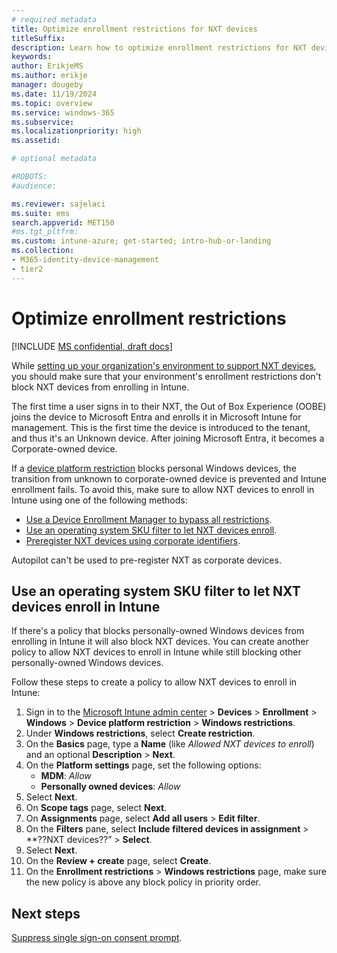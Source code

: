 ```yaml
---
# required metadata
title: Optimize enrollment restrictions for NXT devices
titleSuffix:
description: Learn how to optimize enrollment restrictions for NXT devices.
keywords:
author: ErikjeMS  
ms.author: erikje
manager: dougeby
ms.date: 11/19/2024
ms.topic: overview
ms.service: windows-365
ms.subservice:
ms.localizationpriority: high
ms.assetid: 

# optional metadata

#ROBOTS:
#audience:

ms.reviewer: sajelaci
ms.suite: ems
search.appverid: MET150
#ms.tgt_pltfrm:
ms.custom: intune-azure; get-started; intro-hub-or-landing
ms.collection:
- M365-identity-device-management
- tier2
---
```


# Optimize enrollment restrictions

[!INCLUDE [MS confidential, draft docs](../includes/draft-doc.md)]

While [setting up your organization's environment to support NXT devices](deployment-overview.md), you should make sure that your environment's enrollment restrictions don't block NXT devices from enrolling in Intune.

The first time a user signs in to their NXT, the Out of Box Experience (OOBE) joins the device to Microsoft Entra and enrolls it in Microsoft Intune for management. This is the first time the device is introduced to the tenant, and thus it's an Unknown device. After joining Microsoft Entra, it becomes a Corporate-owned device.

If a [device platform restriction]() blocks personal Windows devices, the transition from unknown to corporate-owned device is prevented and Intune enrollment fails. To avoid this, make sure to allow NXT devices to enroll in Intune using one of the following methods:

- [Use a Device Enrollment Manager to bypass all restrictions](mem/intune/enrollment/device-enrollment-manager-enroll).
- [Use an operating system SKU filter to let NXT devices enroll](#use-an-operating-system-sku-filter-to-let-nxt-devices-enroll-in-intune).
- [Preregister NXT devices using corporate identifiers](mem/intune/enrollment/corporate-identifiers-add#add-windows-corporate-identifiers).

Autopilot can't be used to pre-register NXT as corporate devices.

## Use an operating system SKU filter to let NXT devices enroll in Intune

If there's a policy that blocks personally-owned Windows devices from enrolling in Intune it will also block NXT devices. You can create another policy to allow NXT devices to enroll in Intune while still blocking other personally-owned Windows devices.

Follow these steps to create a policy to allow NXT devices to enroll in Intune:

1. Sign in to the [Microsoft Intune admin center](https://go.microsoft.com/fwlink/?linkid=2109431) > **Devices** > **Enrollment** > **Windows** > **Device platform restriction** > **Windows restrictions**.
2. Under **Windows restrictions**, select **Create restriction**.
3. On the **Basics** page, type a **Name** (like *Allowed NXT devices to enroll*) and an optional **Description** > **Next**.
4. On the **Platform settings** page, set the following options:
    - **MDM**: *Allow*
    - **Personally owned devices**: *Allow*
5. Select **Next**.
6. On **Scope tags** page, select **Next**.
7. On **Assignments** page, select **Add all users** > **Edit filter**.
8. On the **Filters** pane, select **Include filtered devices in assignment** > **??NXT devices??” > **Select**.
9. Select **Next**.
10. On the **Review + create** page, select **Create**.
11. On the **Enrollment restrictions** > **Windows restrictions** page, make sure the new policy is above any block policy in priority order.

<!-- ########################## -->
## Next steps

[Suppress single sign-on consent prompt](single-sign-on-suppress.md).
